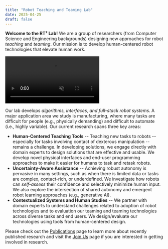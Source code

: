 ```yaml
---
title: "Robot Teaching and Teaming Lab"
date: 2025-04-25
draft: false
---
```


<b>Welcome to the RT² Lab!</b> We are a group of researchers (from Computer Science and Engineering backgrounds) designing new approaches for robot <i>teaching</i> and <i>teaming</i>. Our mission is to develop human-centered robot technologies that elevate human work.

<video autoplay loop muted playsinline style="max-width: 100%; height: auto;">
  <source src="/website_videos.mp4" type="video/mp4">
  Your browser does not support the video tag.
</video>

Our lab develops *algorithms, interfaces, and full-stack robot systems*. A major application area we study is manufacturing, where many tasks are difficult for people (e.g., physically demanding) and difficult to automate (i.e., highly variable). Our current research spans three key areas:
- **Human-Centered Teaching Tools** -- Teaching new tasks to robots -- especially for tasks involving contact of dexterous manipulation -- remains a challenge. In developing solutions, we engage directly with domain experts to design solutions that are effective and usable. We develop novel physical interfaces and end-user programming approaches to make it easier for humans to task and retask robots.
- **Uncertainty-Aware Assistance** -- Achieving robust autonomy is pervasive in many settings, such as when there is limited data or tasks are complex, contact-rich, or underdefined. We investigate how robots can *self-assess* their confidence and selectively minimize human input. We also explore the intersection of shared autonomy and emergent robot learning approaches (e.g., generative AI).
- **Contextualized Systems and Human Studies** -- We partner with domain experts to understand challenges related to adoption of robot technologies and to evaluation our teaming and teaming technologies across diverse tasks and end users. We design/evaluate our technologies using tools from human-centered design.

Please check out the [Publications](/publications/) page to learn more about recently published research and visit the [Join Us](/joinus/) page if you are interested in getting involved in research.


<!-- Google tag (gtag.js) -->
<script async src="https://www.googletagmanager.com/gtag/js?id=G-QXB50E6325"></script>
<script>
  window.dataLayer = window.dataLayer || [];
  function gtag(){dataLayer.push(arguments);}
  gtag('js', new Date());

  gtag('config', 'G-QXB50E6325');
</script>



<!-- ### Recent News -->


